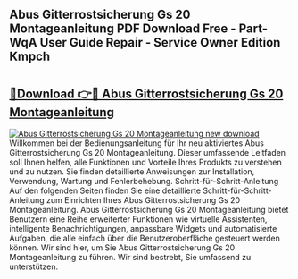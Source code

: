 ## Abus Gitterrostsicherung Gs 20 Montageanleitung PDF Download Free - Part-WqA User Guide Repair - Service Owner Edition Kmpch

# <h2><a href="http://df7qem.blite.top/?on=Abus+Gitterrostsicherung+Gs+20+Montageanleitung">🔗Download 👉🔴 Abus Gitterrostsicherung Gs 20 Montageanleitung</a></h2>

[![Abus Gitterrostsicherung Gs 20 Montageanleitung new download](https://i.imgur.com/lujVjoI.png)](http://df7qem.blite.top/?on=Abus+Gitterrostsicherung+Gs+20+Montageanleitung)
Willkommen bei der Bedienungsanleitung für Ihr neu aktiviertes Abus Gitterrostsicherung Gs 20 Montageanleitung. Dieser umfassende Leitfaden soll Ihnen helfen, alle Funktionen und Vorteile Ihres Produkts zu verstehen und zu nutzen. Sie finden detaillierte Anweisungen zur Installation, Verwendung, Wartung und Fehlerbehebung. Schritt-für-Schritt-Anleitung Auf den folgenden Seiten finden Sie eine detaillierte Schritt-für-Schritt-Anleitung zum Einrichten Ihres Abus Gitterrostsicherung Gs 20 Montageanleitung. Abus Gitterrostsicherung Gs 20 Montageanleitung bietet Benutzern eine Reihe erweiterter Funktionen wie virtuelle Assistenten, intelligente Benachrichtigungen, anpassbare Widgets und automatisierte Aufgaben, die alle einfach über die Benutzeroberfläche gesteuert werden können. Wir sind hier, um Sie Abus Gitterrostsicherung Gs 20 Montageanleitung zu führen. Wir sind bestrebt, Sie umfassend zu unterstützen.
